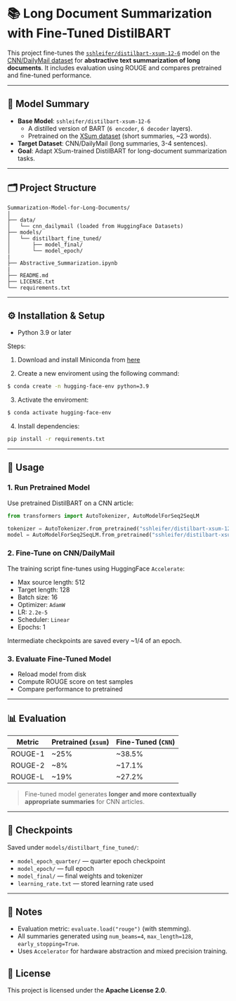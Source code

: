 # 📚 Long Document Summarization with Fine-Tuned DistilBART

This project fine-tunes the [`sshleifer/distilbart-xsum-12-6`](https://huggingface.co/sshleifer/distilbart-xsum-12-6) model on the [CNN/DailyMail dataset](https://huggingface.co/datasets/cnn_dailymail) for **abstractive text summarization of long documents**. It includes evaluation using ROUGE and compares pretrained and fine-tuned performance.

---

## 🧠 Model Summary

- **Base Model**: `sshleifer/distilbart-xsum-12-6`  
  - A distilled version of BART (`6 encoder`, `6 decoder` layers).
  - Pretrained on the [XSum dataset](https://huggingface.co/datasets/xsum) (short summaries, ~23 words).
- **Target Dataset**: CNN/DailyMail (long summaries, 3-4 sentences).
- **Goal**: Adapt XSum-trained DistilBART for long-document summarization tasks.

---

## 🗂 Project Structure

```
Summarization-Model-for-Long-Documents/
│
├── data/
│   └── cnn_dailymail (loaded from HuggingFace Datasets)
├── models/
│   └── distilbart_fine_tuned/
│       ├── model_final/
│       └── model_epoch/
|
├── Abstractive_Summarization.ipynb
|
├── README.md
├── LICENSE.txt
└── requirements.txt

```

---

## ⚙️ Installation & Setup

- Python 3.9 or later

Steps:  

1) Download and install Miniconda from [here](https://www.anaconda.com/docs/main#quick-command-line-install)

2) Create a new enviroment using the following command:
```bash
$ conda create -n hugging-face-env python=3.9
```

3) Activate the enviroment:
```bash
$ conda activate hugging-face-env
```

4) Install dependencies:
```bash
pip install -r requirements.txt
```

---

## 🚀 Usage

### 1. Run Pretrained Model
Use pretrained DistilBART on a CNN article:
```python
from transformers import AutoTokenizer, AutoModelForSeq2SeqLM

tokenizer = AutoTokenizer.from_pretrained("sshleifer/distilbart-xsum-12-6")
model = AutoModelForSeq2SeqLM.from_pretrained("sshleifer/distilbart-xsum-12-6")
```

### 2. Fine-Tune on CNN/DailyMail
The training script fine-tunes using HuggingFace `Accelerate`:
- Max source length: 512
- Target length: 128
- Batch size: 16
- Optimizer: `AdamW`
- LR: `2.2e-5`
- Scheduler: `Linear`
- Epochs: 1

Intermediate checkpoints are saved every ~1/4 of an epoch.

### 3. Evaluate Fine-Tuned Model
- Reload model from disk
- Compute ROUGE score on test samples
- Compare performance to pretrained

---

## 📊 Evaluation

| Metric     | Pretrained (`xsum`) | Fine-Tuned (`CNN`) |
|------------|---------------------|--------------------|
| ROUGE-1    | ~25%                | ~38.5%             |
| ROUGE-2    | ~8%                 | ~17.1%             |
| ROUGE-L    | ~19%                | ~27.2%             |

> Fine-tuned model generates **longer and more contextually appropriate summaries** for CNN articles.

---

## 📁 Checkpoints

Saved under `models/distilbart_fine_tuned/`:
- `model_epoch_quarter/` — quarter epoch checkpoint
- `model_epoch/` — full epoch
- `model_final/` — final weights and tokenizer
- `learning_rate.txt` — stored learning rate used

---

## 📌 Notes

- Evaluation metric: `evaluate.load("rouge")` (with stemming).
- All summaries generated using `num_beams=4`, `max_length=128`, `early_stopping=True`.
- Uses `Accelerator` for hardware abstraction and mixed precision training.

## 📜 License

This project is licensed under the **Apache License 2.0**.
